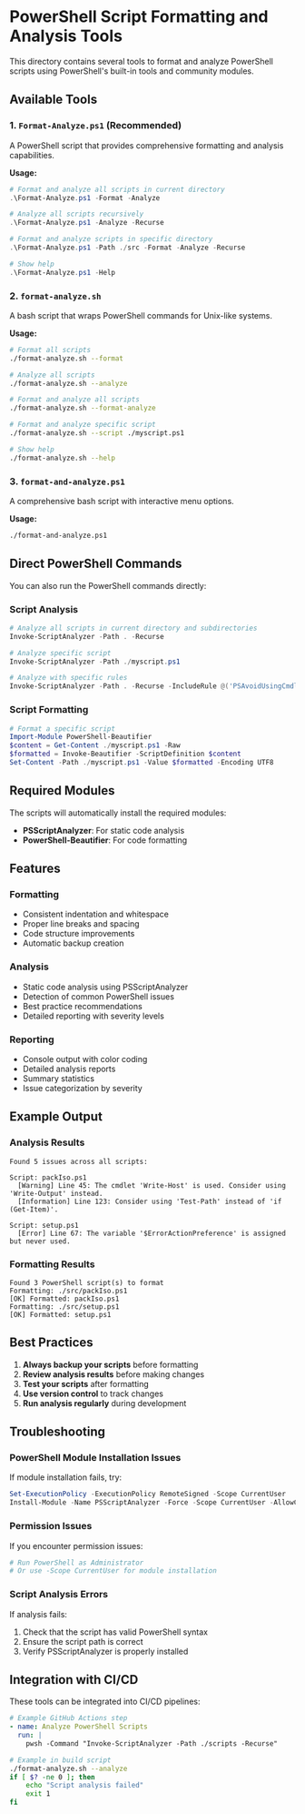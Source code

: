 # PowerShell Script Formatting and Analysis Tools

This directory contains several tools to format and analyze PowerShell scripts using PowerShell's built-in tools and community modules.

## Available Tools

### 1. `Format-Analyze.ps1` (Recommended)
A PowerShell script that provides comprehensive formatting and analysis capabilities.

**Usage:**
```powershell
# Format and analyze all scripts in current directory
.\Format-Analyze.ps1 -Format -Analyze

# Analyze all scripts recursively
.\Format-Analyze.ps1 -Analyze -Recurse

# Format and analyze scripts in specific directory
.\Format-Analyze.ps1 -Path ./src -Format -Analyze -Recurse

# Show help
.\Format-Analyze.ps1 -Help
```

### 2. `format-analyze.sh`
A bash script that wraps PowerShell commands for Unix-like systems.

**Usage:**
```bash
# Format all scripts
./format-analyze.sh --format

# Analyze all scripts
./format-analyze.sh --analyze

# Format and analyze all scripts
./format-analyze.sh --format-analyze

# Format and analyze specific script
./format-analyze.sh --script ./myscript.ps1

# Show help
./format-analyze.sh --help
```

### 3. `format-and-analyze.ps1`
A comprehensive bash script with interactive menu options.

**Usage:**
```bash
./format-and-analyze.ps1
```

## Direct PowerShell Commands

You can also run the PowerShell commands directly:

### Script Analysis
```powershell
# Analyze all scripts in current directory and subdirectories
Invoke-ScriptAnalyzer -Path . -Recurse

# Analyze specific script
Invoke-ScriptAnalyzer -Path ./myscript.ps1

# Analyze with specific rules
Invoke-ScriptAnalyzer -Path . -Recurse -IncludeRule @('PSAvoidUsingCmdletAliases', 'PSUseConsistentWhitespace')
```

### Script Formatting
```powershell
# Format a specific script
Import-Module PowerShell-Beautifier
$content = Get-Content ./myscript.ps1 -Raw
$formatted = Invoke-Beautifier -ScriptDefinition $content
Set-Content -Path ./myscript.ps1 -Value $formatted -Encoding UTF8
```

## Required Modules

The scripts will automatically install the required modules:

- **PSScriptAnalyzer**: For static code analysis
- **PowerShell-Beautifier**: For code formatting

## Features

### Formatting
- Consistent indentation and whitespace
- Proper line breaks and spacing
- Code structure improvements
- Automatic backup creation

### Analysis
- Static code analysis using PSScriptAnalyzer
- Detection of common PowerShell issues
- Best practice recommendations
- Detailed reporting with severity levels

### Reporting
- Console output with color coding
- Detailed analysis reports
- Summary statistics
- Issue categorization by severity

## Example Output

### Analysis Results
```
Found 5 issues across all scripts:

Script: packIso.ps1
  [Warning] Line 45: The cmdlet 'Write-Host' is used. Consider using 'Write-Output' instead.
  [Information] Line 123: Consider using 'Test-Path' instead of 'if (Get-Item)'.

Script: setup.ps1
  [Error] Line 67: The variable '$ErrorActionPreference' is assigned but never used.
```

### Formatting Results
```
Found 3 PowerShell script(s) to format
Formatting: ./src/packIso.ps1
[OK] Formatted: packIso.ps1
Formatting: ./src/setup.ps1
[OK] Formatted: setup.ps1
```

## Best Practices

1. **Always backup your scripts** before formatting
2. **Review analysis results** before making changes
3. **Test your scripts** after formatting
4. **Use version control** to track changes
5. **Run analysis regularly** during development

## Troubleshooting

### PowerShell Module Installation Issues
If module installation fails, try:
```powershell
Set-ExecutionPolicy -ExecutionPolicy RemoteSigned -Scope CurrentUser
Install-Module -Name PSScriptAnalyzer -Force -Scope CurrentUser -AllowClobber
```

### Permission Issues
If you encounter permission issues:
```powershell
# Run PowerShell as Administrator
# Or use -Scope CurrentUser for module installation
```

### Script Analysis Errors
If analysis fails:
1. Check that the script has valid PowerShell syntax
2. Ensure the script path is correct
3. Verify PSScriptAnalyzer is properly installed

## Integration with CI/CD

These tools can be integrated into CI/CD pipelines:

```yaml
# Example GitHub Actions step
- name: Analyze PowerShell Scripts
  run: |
    pwsh -Command "Invoke-ScriptAnalyzer -Path ./scripts -Recurse"
```

```bash
# Example in build script
./format-analyze.sh --analyze
if [ $? -ne 0 ]; then
    echo "Script analysis failed"
    exit 1
fi
```
